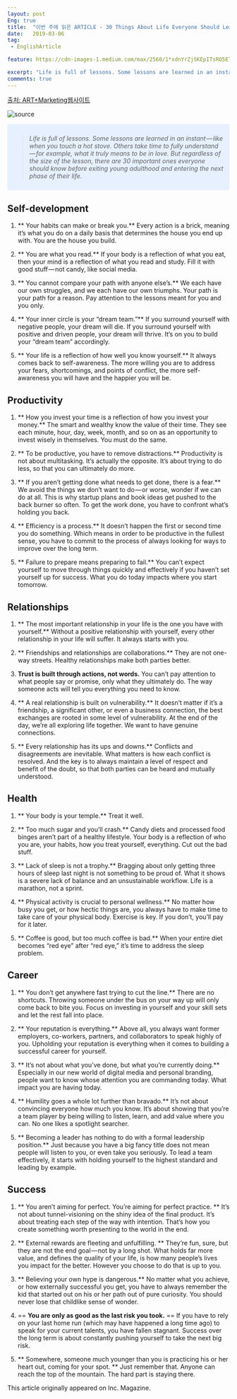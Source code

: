 ```yaml
---
layout: post
Eng: true
title:  "이번 주에 읽은 ARTICLE - 30 Things About Life Everyone Should Learn Before Turning 30"
date:   2019-03-06
tag:
 - EnglishArticle

feature: https://cdn-images-1.medium.com/max/2560/1*xdnYrZjSKEpITsRO5ETB_Q.jpeg

excerpt: "Life is full of lessons. Some lessons are learned in an instant — like when you touch a hot stove. Others take time to fully understand — for example, what it truly means to be in love. But regardless of the size of the lesson, there are 30 important ones everyone should know before exiting young adulthood and entering the next phase of their life."
comments: true
---
```

[출처: ART+Marketing웹사이트](https://artplusmarketing.com/30-things-about-life-everyone-should-learn-before-turning-30-eb58162e0b72)

![source](https://cdn-images-1.medium.com/max/2560/1*xdnYrZjSKEpITsRO5ETB_Q.jpeg)
<style>
div.blue { background-color:#e6f0ff; border-radius: 5px; padding: 10px;}
</style>
<div class = "blue">

 > *Life is full of lessons. Some lessons are learned in an instant — like when you touch a hot stove. Others take time to fully understand — for example, what it truly means to be in love. But regardless of the size of the lesson, there are 30 important ones everyone should know before exiting young adulthood and entering the next phase of their life.*

</div>

## Self-development

1. ** Your habits can make or break you.** Every action is a brick, meaning it’s what you do on a daily basis that determines the house you end up with. You are the house you build.

2. ** You are what you read.** If your body is a reflection of what you eat, then your mind is a reflection of what you read and study. Fill it with good stuff — not candy, like social media.

3. ** You cannot compare your path with anyone else’s.** We each have our own struggles, and we each have our own triumphs. Your path is your path for a reason. Pay attention to the lessons meant for you and you only.

4. ** Your inner circle is your “dream team.”** If you surround yourself with negative people, your dream will die. If you surround yourself with positive and driven people, your dream will thrive. It’s on you to build your “dream team” accordingly.

5. ** Your life is a reflection of how well you know yourself.** It always comes back to self-awareness. The more willing you are to address your fears, shortcomings, and points of conflict, the more self-awareness you will have and the happier you will be.

## Productivity

1. ** How you invest your time is a reflection of how you invest your money.** The smart and wealthy know the value of their time. They see each minute, hour, day, week, month, and so on as an opportunity to invest wisely in themselves. You must do the same.

2. ** To be productive, you have to remove distractions.** Productivity is not about multitasking. It’s actually the opposite. It’s about trying to do less, so that you can ultimately do more.

3. ** If you aren’t getting done what needs to get done, there is a fear.**  We avoid the things we don’t want to do — or worse, wonder if we can do at all. This is why startup plans and book ideas get pushed to the back burner so often. To get the work done, you have to confront what’s holding you back.

4. ** Efficiency is a process.** It doesn’t happen the first or second time you do something. Which means in order to be productive in the fullest sense, you have to commit to the process of always looking for ways to improve over the long term.

5. ** Failure to prepare means preparing to fail.** You can’t expect yourself to move through things quickly and effectively if you haven’t set yourself up for success. What you do today impacts where you start tomorrow.

## Relationships

1. ** The most important relationship in your life is the one you have with yourself.** Without a positive relationship with yourself, every other relationship in your life will suffer. It always starts with you.

2. ** Friendships and relationships are collaborations.** They are not one-way streets. Healthy relationships make both parties better.

3.  **Trust is built through actions, not words.** You can’t pay attention to what people say or promise, only what they ultimately do. The way someone acts will tell you everything you need to know.

4. ** A real relationship is built on vulnerability.** It doesn’t matter if it’s a friendship, a significant other, or even a business connection, the best exchanges are rooted in some level of vulnerability. At the end of the day, we’re all exploring life together. We want to have genuine connections.

5. ** Every relationship has its ups and downs.** Conflicts and disagreements are inevitable. What matters is how each conflict is resolved. And the key is to always maintain a level of respect and benefit of the doubt, so that both parties can be heard and mutually understood.

## Health

1. ** Your body is your temple.** Treat it well.

2. ** Too much sugar and you’ll crash.** Candy diets and processed food binges aren’t part of a healthy lifestyle. Your body is a reflection of who you are, your habits, how you treat yourself, everything. Cut out the bad stuff.

3. ** Lack of sleep is not a trophy.** Bragging about only getting three hours of sleep last night is not something to be proud of. What it shows is a severe lack of balance and an unsustainable workflow. Life is a marathon, not a sprint.

4. ** Physical activity is crucial to personal wellness.** No matter how busy you get, or how hectic things are, you always have to make time to take care of your physical body. Exercise is key. If you don’t, you’ll pay for it later.

5. ** Coffee is good, but too much coffee is bad.**  When your entire diet becomes “red eye” after “red eye,” it’s time to address the sleep problem.

## Career

1. ** You don’t get anywhere fast trying to cut the line.** There are no shortcuts. Throwing someone under the bus on your way up will only come back to bite you. Focus on investing in yourself and your skill sets and let the rest fall into place.

2. ** Your reputation is everything.** Above all, you always want former employers, co-workers, partners, and collaborators to speak highly of you. Upholding your reputation is everything when it comes to building a successful career for yourself.

3. ** It’s not about what you’ve done, but what you’re currently doing.** Especially in our new world of digital media and personal branding, people want to know whose attention you are commanding today. What impact you are having today.

4. ** Humility goes a whole lot further than bravado.** It’s not about convincing everyone how much you know. It’s about showing that you’re a team player by being willing to listen, learn, and add value where you can. No one likes a spotlight searcher.

5. ** Becoming a leader has nothing to do with a formal leadership position.** Just because you have a big fancy title does not mean people will listen to you, or even take you seriously. To lead a team effectively, it starts with holding yourself to the highest standard and leading by example.

## Success

1. ** You aren’t aiming for perfect. You’re aiming for perfect practice. ** It’s not about tunnel-visioning on the shiny idea of the final product. It’s about treating each step of the way with intention. That’s how you create something worth presenting to the world in the end.

2. ** External rewards are fleeting and unfulfilling. ** They’re fun, sure, but they are not the end goal — not by a long shot. What holds far more value, and defines the quality of your life, is how many people’s lives you impact for the better. However you choose to do that is up to you.

3. ** Believing your own hype is dangerous.** No matter what you achieve, or how externally successful you get, you have to always remember the kid that started out on his or her path out of pure curiosity. You should never lose that childlike sense of wonder.

4. == **You are only as good as the last risk you took.** == If you have to rely on your last home run (which may have happened a long time ago) to speak for your current talents, you have fallen stagnant. Success over the long term is about constantly pushing yourself to take the next big risk.

5. ** Somewhere, someone much younger than you is practicing his or her heart out, coming for your spot. ** Just remember that. Anyone can reach the top of the mountain. The hard part is staying there.

This article originally appeared on Inc. Magazine.